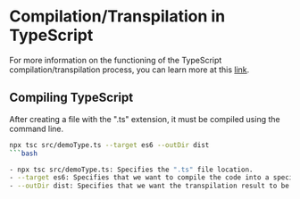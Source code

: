 # Compilation/Transpilation in TypeScript

For more information on the functioning of the TypeScript compilation/transpilation process, you can learn more at this [link](https://www.geeksforgeeks.org/how-typescript-compilation-works/).

## Compiling TypeScript

After creating a file with the ".ts" extension, it must be compiled using the command line.

```bash
npx tsc src/demoType.ts --target es6 --outDir dist
```bash

- npx tsc src/demoType.ts: Specifies the ".ts" file location.
- --target es6: Specifies that we want to compile the code into a specific ECMAScript version.
- --outDir dist: Specifies that we want the transpilation result to be saved in a specified folder.



